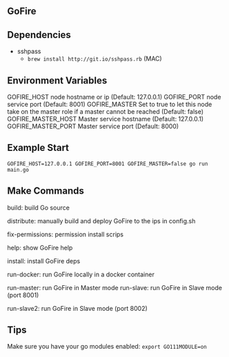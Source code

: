 ## GoFire 

## Dependencies

  - sshpass
    -  `brew install http://git.io/sshpass.rb` (MAC)

## Environment Variables
  GOFIRE_HOST node hostname or ip (Default: 127.0.0.1)
  GOFIRE_PORT node service port (Default: 8001)
  GOFIRE_MASTER Set to true to let this node take on the master role if a master cannot be reached (Default: false)
  GOFIRE_MASTER_HOST Master service hostname (Default: 127.0.0.1) 
  GOFIRE_MASTER_PORT Master service port (Default: 8000)
  

## Example Start
  `GOFIRE_HOST=127.0.0.1 GOFIRE_PORT=8001 GOFIRE_MASTER=false go run main.go`

## Make Commands

  build: build Go source
  
  distribute: manually build and deploy GoFire to the ips in config.sh

  fix-permissions: permission install scrips

  help: show GoFire help

  install: install GoFire deps

  run-docker: run GoFire locally in a docker container

  run-master: run GoFire in Master mode
  run-slave: run GoFire in Slave mode (port 8001)

  run-slave2: run GoFire in Slave mode (port 8002)

## Tips
  Make sure you have your go modules enabled: `export GO111MODULE=on`
  
